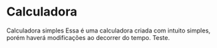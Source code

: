 # Calculadora
 Calculadora simples
 Essa é uma calculadora criada com intuito simples, porém haverá modificações ao decorrer do tempo.
 Teste.
